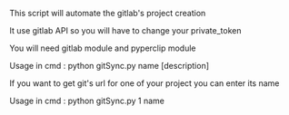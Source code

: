 This script will automate the gitlab's project creation

It use gitlab API so you will have to change your private_token

You will need gitlab module and pyperclip module


Usage in cmd : python gitSync.py name [description]

If you want to get git's url for one of your project you can enter its name 

Usage in cmd : python gitSync.py 1 name 
              